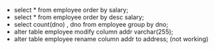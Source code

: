 - select * from employee order by salary;
- select * from employee order by desc salary;
- select count(dno) , dno from employee group by dno;
- alter table employee modify column addr varchar(255);
- alter table employee rename column addr to address; (not working)
